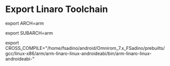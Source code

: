 # Export Linaro Toolchain

export ARCH=arm

export SUBARCH=arm

export CROSS_COMPILE="/home/fsadino/android/Omnirom_7.x_FSadino/prebuilts/gcc/linux-x86/arm/arm-linaro-linux-androideabi/bin/arm-linaro-linux-androideabi-"
